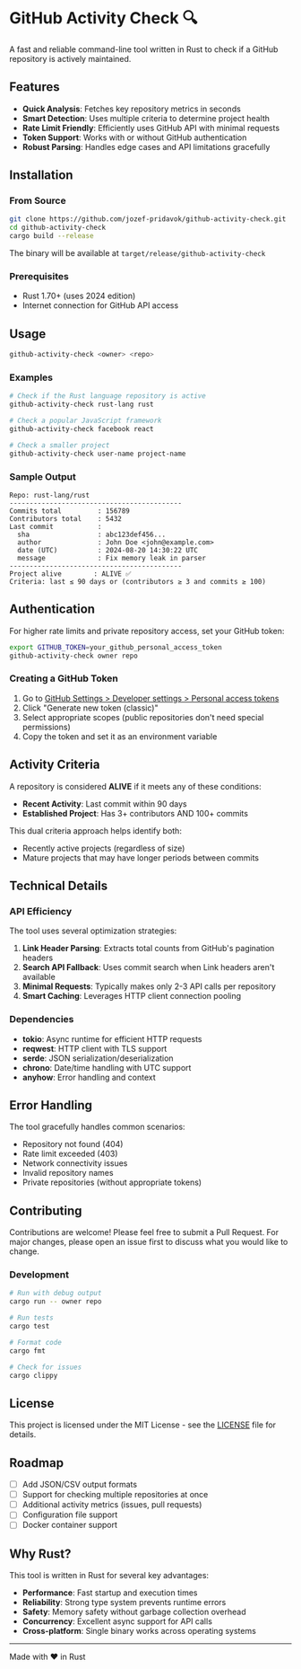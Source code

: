 # GitHub Activity Check 🔍

A fast and reliable command-line tool written in Rust to check if a GitHub repository is actively maintained.

## Features

- **Quick Analysis**: Fetches key repository metrics in seconds
- **Smart Detection**: Uses multiple criteria to determine project health
- **Rate Limit Friendly**: Efficiently uses GitHub API with minimal requests
- **Token Support**: Works with or without GitHub authentication
- **Robust Parsing**: Handles edge cases and API limitations gracefully

## Installation

### From Source

```bash
git clone https://github.com/jozef-pridavok/github-activity-check.git
cd github-activity-check
cargo build --release
```

The binary will be available at `target/release/github-activity-check`

### Prerequisites

- Rust 1.70+ (uses 2024 edition)
- Internet connection for GitHub API access

## Usage

```bash
github-activity-check <owner> <repo>
```

### Examples

```bash
# Check if the Rust language repository is active
github-activity-check rust-lang rust

# Check a popular JavaScript framework
github-activity-check facebook react

# Check a smaller project
github-activity-check user-name project-name
```

### Sample Output

```
Repo: rust-lang/rust
-------------------------------------------
Commits total         : 156789
Contributors total    : 5432
Last commit           :
  sha                 : abc123def456...
  author              : John Doe <john@example.com>
  date (UTC)          : 2024-08-20 14:30:22 UTC
  message             : Fix memory leak in parser
-------------------------------------------
Project alive        : ALIVE ✅
Criteria: last ≤ 90 days or (contributors ≥ 3 and commits ≥ 100)
```

## Authentication

For higher rate limits and private repository access, set your GitHub token:

```bash
export GITHUB_TOKEN=your_github_personal_access_token
github-activity-check owner repo
```

### Creating a GitHub Token

1. Go to [GitHub Settings > Developer settings > Personal access tokens](https://github.com/settings/tokens)
2. Click "Generate new token (classic)"
3. Select appropriate scopes (public repositories don't need special permissions)
4. Copy the token and set it as an environment variable

## Activity Criteria

A repository is considered **ALIVE** if it meets any of these conditions:

- **Recent Activity**: Last commit within 90 days
- **Established Project**: Has 3+ contributors AND 100+ commits

This dual criteria approach helps identify both:
- Recently active projects (regardless of size)
- Mature projects that may have longer periods between commits

## Technical Details

### API Efficiency

The tool uses several optimization strategies:

1. **Link Header Parsing**: Extracts total counts from GitHub's pagination headers
2. **Search API Fallback**: Uses commit search when Link headers aren't available
3. **Minimal Requests**: Typically makes only 2-3 API calls per repository
4. **Smart Caching**: Leverages HTTP client connection pooling

### Dependencies

- **tokio**: Async runtime for efficient HTTP requests
- **reqwest**: HTTP client with TLS support
- **serde**: JSON serialization/deserialization
- **chrono**: Date/time handling with UTC support
- **anyhow**: Error handling and context

## Error Handling

The tool gracefully handles common scenarios:

- Repository not found (404)
- Rate limit exceeded (403)
- Network connectivity issues
- Invalid repository names
- Private repositories (without appropriate tokens)

## Contributing

Contributions are welcome! Please feel free to submit a Pull Request. For major changes, please open an issue first to discuss what you would like to change.

### Development

```bash
# Run with debug output
cargo run -- owner repo

# Run tests
cargo test

# Format code
cargo fmt

# Check for issues
cargo clippy
```

## License

This project is licensed under the MIT License - see the [LICENSE](LICENSE) file for details.

## Roadmap

- [ ] Add JSON/CSV output formats
- [ ] Support for checking multiple repositories at once
- [ ] Additional activity metrics (issues, pull requests)
- [ ] Configuration file support
- [ ] Docker container support

## Why Rust?

This tool is written in Rust for several key advantages:

- **Performance**: Fast startup and execution times
- **Reliability**: Strong type system prevents runtime errors
- **Safety**: Memory safety without garbage collection overhead
- **Concurrency**: Excellent async support for API calls
- **Cross-platform**: Single binary works across operating systems

---

Made with ❤️ in Rust
